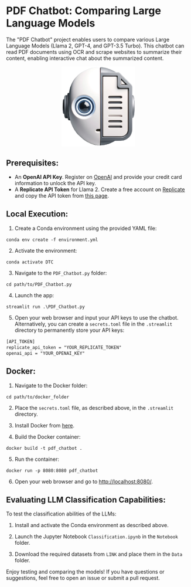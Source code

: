 # PDF Chatbot: Comparing Large Language Models

The "PDF Chatbot" project enables users to compare various Large Language Models (Llama 2, GPT-4, and GPT-3.5 Turbo). This chatbot can read PDF documents using OCR and scrape websites to summarize their content, enabling interactive chat about the summarized content.

<p align="center">
  <img src="./Data/Logo_trans.png" alt="Alternate Text" width="200"/>
</p>

## Prerequisites:

- An **OpenAI API Key**. Register on [OpenAI](https://platform.openai.com/account/api-keys) and provide your credit card information to unlock the API key.
- A **Replicate API Token** for Llama 2. Create a free account on [Replicate](https://replicate.com/) and copy the API token from [this page](https://replicate.com/account/api-tokens).

## Local Execution:

1. Create a Conda environment using the provided YAML file:
```
conda env create -f environment.yml
```

2. Activate the environment:
```
conda activate DTC
```

3. Navigate to the `PDF_Chatbot.py` folder:
```
cd path/to/PDF_Chatbot.py
```

4. Launch the app:
```
streamlit run .\PDF_Chatbot.py
```

5. Open your web browser and input your API keys to use the chatbot. Alternatively, you can create a `secrets.toml` file in the `.streamlit` directory to permanently store your API keys:

```
[API_TOKEN]
replicate_api_token = "YOUR_REPLICATE_TOKEN"
openai_api = "YOUR_OPENAI_KEY"
```

## Docker:

1. Navigate to the Docker folder:
```
cd path/to/docker_folder
```

2. Place the `secrets.toml` file, as described above, in the `.streamlit` directory.

3. Install Docker from [here](https://docs.docker.com/get-docker/).

4. Build the Docker container:
```
docker build -t pdf_chatbot .
```

5. Run the container:
```
docker run -p 8080:8080 pdf_chatbot
```

6. Open your web browser and go to [http://localhost:8080/](http://localhost:8080/).

## Evaluating LLM Classification Capabilities:

To test the classification abilities of the LLMs:

1. Install and activate the Conda environment as described above.

2. Launch the Jupyter Notebook `Classification.ipynb` in the `Notebook` folder.

3. Download the required datasets from `LINK` and place them in the `Data` folder.

Enjoy testing and comparing the models! If you have questions or suggestions, feel free to open an issue or submit a pull request.